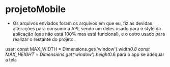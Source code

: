 # projetoMobile

- Os arquivos enviados foram os arquivos em que eu, fiz as devidas alterações para consumir a API, sendo um deles usado para o style da aplicação (que não está 100% mas está funcional), e o outro usado para realizar o restante do projeto.


usar: 
const MAX_WIDTH = Dimensions.get('window').width*0.8
const MAX_HEIGHT = Dimensions.get('window').height*0.6
para o app se adequar a tela
